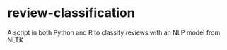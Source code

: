 # review-classification
A script in both Python and R to classify reviews with an NLP model from NLTK

